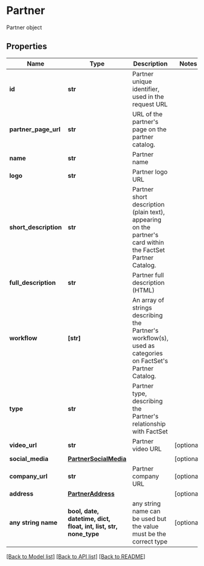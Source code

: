 # Partner

Partner object

## Properties
Name | Type | Description | Notes
------------ | ------------- | ------------- | -------------
**id** | **str** | Partner unique identifier, used in the request URL | 
**partner_page_url** | **str** | URL of the partner&#39;s page on the partner catalog. | 
**name** | **str** | Partner name | 
**logo** | **str** | Partner logo URL | 
**short_description** | **str** | Partner short description (plain text), appearing on the partner&#39;s card within the FactSet Partner Catalog. | 
**full_description** | **str** | Partner full description (HTML) | 
**workflow** | **[str]** | An array of strings describing the Partner&#39;s workflow(s), used as categories on FactSet&#39;s Partner Catalog. | 
**type** | **str** | Partner type, describing the Partner&#39;s relationship with FactSet | 
**video_url** | **str** | Partner video URL | [optional] 
**social_media** | [**PartnerSocialMedia**](PartnerSocialMedia.md) |  | [optional] 
**company_url** | **str** | Partner company URL | [optional] 
**address** | [**PartnerAddress**](PartnerAddress.md) |  | [optional] 
**any string name** | **bool, date, datetime, dict, float, int, list, str, none_type** | any string name can be used but the value must be the correct type | [optional]

[[Back to Model list]](../README.md#documentation-for-models) [[Back to API list]](../README.md#documentation-for-api-endpoints) [[Back to README]](../README.md)


